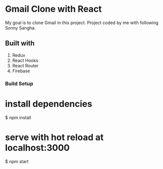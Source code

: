 
# Gmail Clone with React
My goal is to clone Gmail in this project. Project coded by me with following Sonny Sangha.

## Built with

1) Redux <br>
2) React Hooks <br>
3) React Router <br>
4) Firebase <br>

### Build Setup

# install dependencies
$ npm install

# serve with hot reload at localhost:3000
$ npm start
